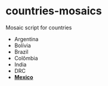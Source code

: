 # countries-mosaics
Mosaic script for countries

- Argentina
- Bolívia
- Brazil
- Colômbia
- India
- DRC
- [**Mexico**](https://github.com/mapbiomas/countries-mosaics/blob/main/countries/mapbiomas_mexico_mosaics_collection_1_landsat_v1.py)  
